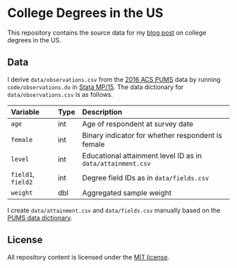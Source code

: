 # College Degrees in the US

This repository contains the source data for my [blog post](http://bldavies.com/blog/college-degrees-demographics/) on college degrees in the US.

## Data

I derive `data/observations.csv` from the [2016 ACS PUMS](https://census.gov/programs-surveys/acs/data/pums.html) data by running `code/observations.do` in [Stata MP/15](https://www.stata.com/statamp/).
The data dictionary for `data/observations.csv` is as follows.

Variable | Type |Description
:--- |:--- |:---
`age` | int | Age of respondent at survey date
`female` | int | Binary indicator for whether respondent is female
`level` | int | Educational attainment level ID as in `data/attainment.csv`
`field1`, `field2` | int | Degree field IDs as in `data/fields.csv`
`weight` | dbl | Aggregated sample weight

I create `data/attainment.csv` and `data/fields.csv` manually based on the [PUMS data dictionary](https://www2.census.gov/programs-surveys/acs/tech_docs/pums/data_dict/PUMSDataDict16.txt).

## License

All repository content is licensed under the [MIT license](https://github.com/bldavies/college-degrees/blob/master/LICENSE).
